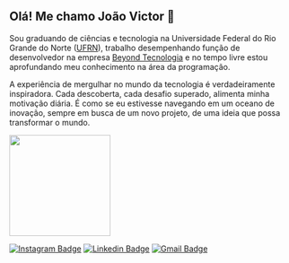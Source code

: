 ## Olá! Me chamo João Victor 👋

Sou graduando de ciências e tecnologia na Universidade Federal do Rio Grande do Norte ([UFRN](https://www.ufrn.br/)), trabalho desempenhando função de desenvolvedor na empresa [Beyond Tecnologia](http://www.beyondtecnologia.com.br/) e no tempo livre estou aprofundando meu conhecimento na área da programação.

A experiência de mergulhar no mundo da tecnologia é verdadeiramente inspiradora. Cada descoberta, cada desafio superado, alimenta minha motivação diária. É como se eu estivesse navegando em um oceano de inovação, sempre em busca de um novo projeto, de uma ideia que possa transformar o mundo.

<img height="180em" src="https://github-readme-stats.vercel.app/api/top-langs/?username=jvsouz4&layout=compact&langs_count=7&theme=tokyonight"/>  
  
[![Instagram Badge](https://img.shields.io/badge/@João%20Souza-252525?style=flat-square&labelColor=252525&logo=instagram&logoColor=white&link=https://www.instagram.com/jvsouz4)](https://www.instagram.com/jvsouz4)
[![Linkedin Badge](https://img.shields.io/badge/jvsouz4-252525?style=flat-square&labelColor=252525&logo=linkedin&logoColor=white&link=https://www.linkedin.com/in/jvsouz4/)](https://www.linkedin.com/in/jvsouz4/)
[![Gmail Badge](https://img.shields.io/badge/joaovsouz-252525?style=flat-square&labelColor=252525&logo=gmail&logoColor=white&link=mailto:joaovsouz@gmail.com)](mailto:joaovsouz@gmail.com)
